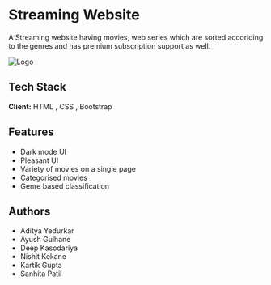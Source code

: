 
# Streaming Website

A Streaming website having movies, web series which are sorted accoriding to the genres and has premium subscription support as well.


![Logo](C:\Users\MSHOME\Desktop\Newfolder\Streaming\MovieStreamingWebsite\Images\Logo\TheaterLogo.png)


## Tech Stack

**Client:** HTML , CSS , Bootstrap


## Features

- Dark mode UI
- Pleasant UI
- Variety of movies on a single page
- Categorised movies
- Genre based classification


## Authors

- Aditya Yedurkar
- Ayush Gulhane
- Deep Kasodariya
- Nishit Kekane
- Kartik Gupta
- Sanhita Patil

